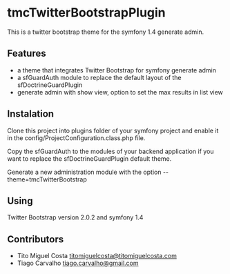 tmcTwitterBootstrapPlugin
=========================

This is a twitter bootstrap theme for the symfony 1.4 generate admin.

Features
--------

* a theme that integrates Twitter Bootstrap for symfony generate admin
* a sfGuardAuth module to replace the default layout of the sfDoctrineGuardPlugin
* generate admin with show view, option to set the max results in list view

Instalation
-----------

Clone this project into plugins folder of your symfony project and enable it in the config/ProjectConfiguration.class.php file.

Copy the sfGuardAuth to the modules of your backend application if you want to replace the sfDoctrineGuardPlugin default theme.

Generate a new administration module with the option --theme=tmcTwitterBootstrap

Using
-----

Twitter Bootstrap version 2.0.2 and symfony 1.4

Contributors
------------

* Tito Miguel Costa <titomiguelcosta@titomiguelcosta.com>
* Tiago Carvalho <tiago.carvalho@gmail.com>
